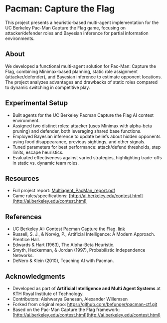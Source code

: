 # Pacman: Capture the Flag

This project presents a heuristic-based multi-agent implementation for the UC Berkeley Pac-Man Capture the Flag game, focusing on attacker/defender roles and Bayesian inference for partial information environments.

## About

We developed a functional multi-agent solution for Pac-Man: Capture the Flag, combining Minimax-based planning, static role assignment (attacker/defender), and Bayesian inference to estimate opponent locations. The project analyzes advantages and drawbacks of static roles compared to dynamic switching in competitive play.

## Experimental Setup

- Built agents for the UC Berkeley Pacman Capture the Flag AI contest environment.
- Assigned two distinct roles: attacker (uses Minimax with alpha-beta pruning) and defender, both leveraging shared base functions.
- Employed Bayesian inference to update beliefs about hidden opponents using food disappearance, previous sightings, and other signals.
- Tuned parameters for best performance: attack/defend thresholds, step limits, escape heuristics.
- Evaluated effectiveness against varied strategies, highlighting trade-offs in static vs. dynamic team roles.

## Resources

- Full project report: [Multiagent_PacMan_report.pdf](./Multiagent_PacMan_report.pdf)
- Game rules/specifications: [http://ai.berkeley.edu/contest.html](http://ai.berkeley.edu/contest.html)

## References

- UC Berkeley AI: Contest Pacman Capture the Flag. [link](http://ai.berkeley.edu/contest.html)
- Russell, S. J., & Norvig, P., Artificial Intelligence: A Modern Approach. Prentice Hall.
- Edwards & Hart (1963), The Alpha-Beta Heuristic.
- Smyth, Heckerman, & Jordan (1997), Probabilistic Independence Networks.
- DeNero & Klein (2010), Teaching AI with Pacman.

## Acknowledgments

- Developed as part of **Artificial Intelligence and Multi Agent Systems** at KTH Royal Institute of Technology.
- Contributors: Aishwarya Ganesan, Alexander Willemsen
- Forked from original repo: https://github.com/befunger/pacman-ctf.git
- Based on the Pac-Man Capture the Flag framework: [http://ai.berkeley.edu/contest.html](http://ai.berkeley.edu/contest.html)

